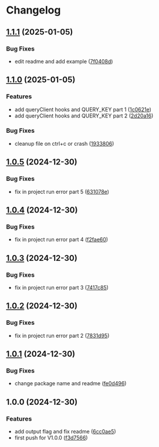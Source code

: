 # Changelog

## [1.1.1](https://github.com/mostafaRoosta74/swagger-extractor/compare/v1.1.0...v1.1.1) (2025-01-05)


### Bug Fixes

* edit readme and add example ([7f0408d](https://github.com/mostafaRoosta74/swagger-extractor/commit/7f0408d6bd90ae07c8a2daf6a2c824df218da8c6))

## [1.1.0](https://github.com/mostafaRoosta74/swagger-extractor/compare/v1.0.5...v1.1.0) (2025-01-05)


### Features

* add queryClient hooks and QUERY_KEY part 1 ([1c0621e](https://github.com/mostafaRoosta74/swagger-extractor/commit/1c0621ef25b2c2f9a529673a08899d089f997868))
* add queryClient hooks and QUERY_KEY part 2 ([2d20a16](https://github.com/mostafaRoosta74/swagger-extractor/commit/2d20a165cfe90fdbaa27417a8051aa3ba23d520f))


### Bug Fixes

* cleanup file on ctrl+c or crash ([1933806](https://github.com/mostafaRoosta74/swagger-extractor/commit/193380680ef612ea05e4ac81b4f085d261405b85))

## [1.0.5](https://github.com/mostafaRoosta74/swagger-extractor/compare/v1.0.4...v1.0.5) (2024-12-30)


### Bug Fixes

* fix in project run error part 5 ([631078e](https://github.com/mostafaRoosta74/swagger-extractor/commit/631078e1b1a282f7ed6f96dc1d5dfac3c18b5b75))

## [1.0.4](https://github.com/mostafaRoosta74/swagger-extractor/compare/v1.0.3...v1.0.4) (2024-12-30)


### Bug Fixes

* fix in project run error part 4 ([f2fae60](https://github.com/mostafaRoosta74/swagger-extractor/commit/f2fae60facb0f79647aff155a1bdf86daabf687f))

## [1.0.3](https://github.com/mostafaRoosta74/swagger-extractor/compare/v1.0.2...v1.0.3) (2024-12-30)


### Bug Fixes

* fix in project run error part 3 ([7417c85](https://github.com/mostafaRoosta74/swagger-extractor/commit/7417c85ecb26547c1d374459bcacc268864018f2))

## [1.0.2](https://github.com/mostafaRoosta74/swagger-extractor/compare/v1.0.1...v1.0.2) (2024-12-30)


### Bug Fixes

* fix in project run error part 2 ([7831d95](https://github.com/mostafaRoosta74/swagger-extractor/commit/7831d952b75b2a863e7ab0343d97571838b89cc8))

## [1.0.1](https://github.com/mostafaRoosta74/swagger-extractor/compare/v1.0.0...v1.0.1) (2024-12-30)


### Bug Fixes

* change package name and readme ([fe0d496](https://github.com/mostafaRoosta74/swagger-extractor/commit/fe0d496ab64a0af00592a4c4f476bba502c999e9))

## 1.0.0 (2024-12-30)


### Features

* add output flag and fix readme ([6cc0ae5](https://github.com/mostafaRoosta74/swagger-extractor/commit/6cc0ae5913fdf428ffd65f4144f9a96d2efe963b))
* first push for V1.0.0 ([f3d7566](https://github.com/mostafaRoosta74/swagger-extractor/commit/f3d75660dd151f93e08c10676a8309b607c7e9ce))
